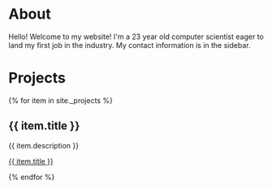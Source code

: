 # About

Hello! Welcome to my website! I'm a 23 year old computer scientist eager to land my first job in the industry. My contact information is in the sidebar.

# Projects 

{% for item in site._projects %}
  <h2>{{ item.title }}</h2>
  <p>{{ item.description }}</p>
  <p><a href="{{ item.url }}">{{ item.title }}</a></p>
{% endfor %}